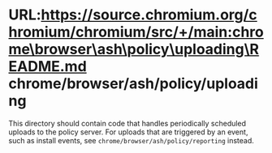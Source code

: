 URL:https://source.chromium.org/chromium/chromium/src/+/main:chrome\browser\ash\policy\uploading\README.md
chrome/browser/ash/policy/uploading
========================================

This directory should contain code that handles periodically scheduled
uploads to the policy server. For uploads that are triggered by an event,
such as install events, see `chrome/browser/ash/policy/reporting` instead.
